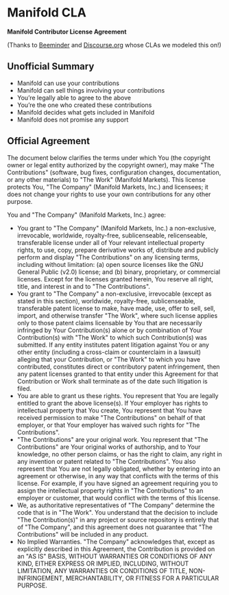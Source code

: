 # Manifold CLA

**Manifold Contributor License Agreement**

(Thanks to [Beeminder](http://bmndr.co/cla) and [Discourse.org](https://cla-assistant.io/discourse/discourse) whose CLAs we modeled this on!)

## Unofficial Summary

- Manifold can use your contributions
- Manifold can sell things involving your contributions
- You’re legally able to agree to the above
- You’re the one who created these contributions
- Manifold decides what gets included in Manifold
- Manifold does not promise any support

## Official Agreement

The document below clarifies the terms under which You (the copyright owner or legal entity authorized by the copyright owner), may make "The Contributions" (software, bug fixes, configuration changes, documentation, or any other materials) to "The Work" (Manifold Markets). This license protects You, "The Company" (Manifold Markets, Inc.) and licensees; it does not change your rights to use your own contributions for any other purpose.

You and "The Company" (Manifold Markets, Inc.) agree:

- You grant to "The Company" (Manifold Markets, Inc.) a non-exclusive, irrevocable, worldwide, royalty-free, sublicenseable, relicenseable, transferable license under all of Your relevant intellectual property rights, to use, copy, prepare derivative works of, distribute and publicly perform and display "The Contributions" on any licensing terms, including without limitation: (a) open source licenses like the GNU General Public (v2.0) license; and (b) binary, proprietary, or commercial licenses. Except for the licenses granted herein, You reserve all right, title, and interest in and to "The Contributions".
- You grant to "The Company" a non-exclusive, irrevocable (except as stated in this section), worldwide, royalty-free, sublicenseable, transferable patent license to make, have made, use, offer to sell, sell, import, and otherwise transfer "The Work", where such license applies only to those patent claims licensable by You that are necessarily infringed by Your Contribution(s) alone or by combination of Your Contribution(s) with "The Work" to which such Contribution(s) was submitted. If any entity institutes patent litigation against You or any other entity (including a cross-claim or counterclaim in a lawsuit) alleging that your Contribution, or "The Work" to which you have contributed, constitutes direct or contributory patent infringement, then any patent licenses granted to that entity under this Agreement for that Contribution or Work shall terminate as of the date such litigation is filed.
- You are able to grant us these rights. You represent that You are legally entitled to grant the above license(s). If Your employer has rights to intellectual property that You create, You represent that You have received permission to make "The Contributions" on behalf of that employer, or that Your employer has waived such rights for "The Contributions".
- "The Contributions" are your original work. You represent that "The Contributions" are Your original works of authorship, and to Your knowledge, no other person claims, or has the right to claim, any right in any invention or patent related to "The Contributions". You also represent that You are not legally obligated, whether by entering into an agreement or otherwise, in any way that conflicts with the terms of this license. For example, if you have signed an agreement requiring you to assign the intellectual property rights in "The Contributions" to an employer or customer, that would conflict with the terms of this license.
- We, as authoritative representatives of "The Company" determine the code that is in "The Work". You understand that the decision to include "The Contribution(s)" in any project or source repository is entirely that of "The Company", and this agreement does not guarantee that "The Contributions" will be included in any product.
- No Implied Warranties. "The Company" acknowledges that, except as explicitly described in this Agreement, the Contribution is provided on an "AS IS" BASIS, WITHOUT WARRANTIES OR CONDITIONS OF ANY KIND, EITHER EXPRESS OR IMPLIED, INCLUDING, WITHOUT LIMITATION, ANY WARRANTIES OR CONDITIONS OF TITLE, NON-INFRINGEMENT, MERCHANTABILITY, OR FITNESS FOR A PARTICULAR PURPOSE.
